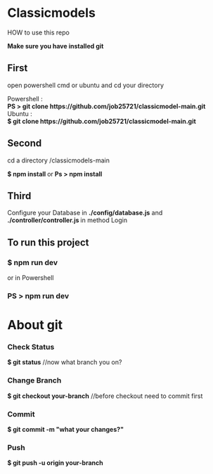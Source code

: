 <h1>Classicmodels</h1>

<p>HOW to use this repo</p>
<b>Make sure you have installed git</b><br>
<h2>First</b></h2>
<p>open powershell cmd or ubuntu and cd your directory</p>
Powershell : <br>
<b>PS > git clone https://github.com/job25721/classicmodel-main.git</b> <br>
Ubuntu : <br>
<b>$ git clone https://github.com/job25721/classicmodel-main.git </b>
<h2>Second</h2>
<p>cd a directory /classicmodels-main</p>
<p><b>$ npm install </b>or<b> Ps > npm install</b></p>
<h2>Third</h2>
<p>Configure your Database in <b> ./config/database.js</b> and <b>./controller/controller.js </b>in method Login</p>
<h2>To run this project</h1>
<h3>$ npm run dev </h3> 
<p>or in Powershell<p>
<h3>PS > npm run dev</h3>
<h1>About git</h1>
<h3>Check Status</h3>
<b>$ git status</b> //now what branch you on?
<h3>Change Branch</h3>
<b>$ git checkout your-branch</b> //before checkout need to commit first
<h3>Commit</h3>
<b>$ git commit -m "what your changes?"</b>
<h3>Push</h3>
<b>$ git push -u origin your-branch</b>
